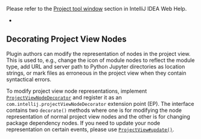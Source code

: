 [//]: # (title: Project View)

<!-- Copyright 2000-2022 JetBrains s.r.o. and other contributors. Use of this source code is governed by the Apache 2.0 license that can be found in the LICENSE file. -->

Please refer to the [Project tool window](https://www.jetbrains.com/help/idea/project-tool-window.html) section in IntelliJ IDEA Web Help.

* [](tree_structure_view.md)

## Decorating Project View Nodes

Plugin authors can modify the representation of nodes in the project view.
This is used to, e.g., change the icon of module nodes to reflect the module type, add URL and server path
to Python Jupyter directories as location strings, or mark files as erroneous in the project view when they contain
syntactical errors.

To modify project view node representations, implement
[`ProjectViewNodeDecorator`](upsource:///platform/lang-impl/src/com/intellij/ide/projectView/ProjectViewNodeDecorator.java)
and register it as an `com.intellij.projectViewNodeDecorator` extension point (EP).
The interface contains two `decorate()` methods where one is for modifying the node representation
of normal project view nodes and the other is for changing package dependency nodes.
If you need to update your node representation on certain events, please use
[`ProjectView#update()`](upsource:///platform/lang-impl/src/com/intellij/ide/projectView/ProjectView.java).
